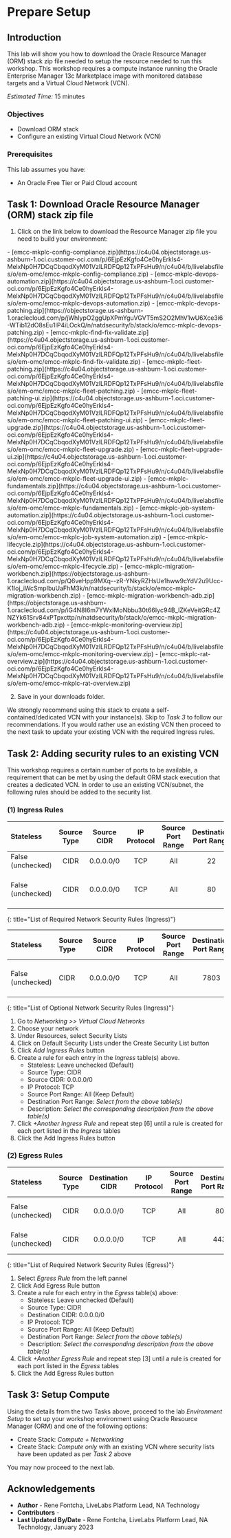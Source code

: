 # Prepare Setup

## Introduction
This lab will show you how to download the Oracle Resource Manager (ORM) stack zip file needed to setup the resource needed to run this workshop. This workshop requires a compute instance running the Oracle Enterprise Manager 13c Marketplace image with monitored database targets and a Virtual Cloud Network (VCN).

*Estimated Time:* 15 minutes

### Objectives
-   Download ORM stack
-   Configure an existing Virtual Cloud Network (VCN)

### Prerequisites
This lab assumes you have:
- An Oracle Free Tier or Paid Cloud account

## Task 1: Download Oracle Resource Manager (ORM) stack zip file
1.  Click on the link below to download the Resource Manager zip file you need to build your environment:

<if type="config-compliance">
    - [emcc-mkplc-config-compliance.zip](https://c4u04.objectstorage.us-ashburn-1.oci.customer-oci.com/p/6EjpEzKgfo4Ce0hyErkls4-MelxNp0H7DCqCbqodXyM01VzlLRDFQp12TxPFsHu9/n/c4u04/b/livelabsfiles/o/em-omc/emcc-mkplc-config-compliance.zip)
</if>
<if type="devops-automation">
    - [emcc-mkplc-devops-automation.zip](https://c4u04.objectstorage.us-ashburn-1.oci.customer-oci.com/p/6EjpEzKgfo4Ce0hyErkls4-MelxNp0H7DCqCbqodXyM01VzlLRDFQp12TxPFsHu9/n/c4u04/b/livelabsfiles/o/em-omc/emcc-mkplc-devops-automation.zip)
</if>
<if type="devops-patching">
    - [emcc-mkplc-devops-patching.zip](https://objectstorage.us-ashburn-1.oraclecloud.com/p/jWhIypO2ggUpXPmYguVGVT5mS2O2MhV1wU6Xce3i6-WTib12dO8sEu1IP4iLOckQ/n/natdsecurity/b/stack/o/emcc-mkplc-devops-patching.zip)
</if>
<if type="find-fix-validate">
    - [emcc-mkplc-find-fix-validate.zip](https://c4u04.objectstorage.us-ashburn-1.oci.customer-oci.com/p/6EjpEzKgfo4Ce0hyErkls4-MelxNp0H7DCqCbqodXyM01VzlLRDFQp12TxPFsHu9/n/c4u04/b/livelabsfiles/o/em-omc/emcc-mkplc-find-fix-validate.zip)
</if>
<if type="fleet-patching">
    - [emcc-mkplc-fleet-patching.zip](https://c4u04.objectstorage.us-ashburn-1.oci.customer-oci.com/p/6EjpEzKgfo4Ce0hyErkls4-MelxNp0H7DCqCbqodXyM01VzlLRDFQp12TxPFsHu9/n/c4u04/b/livelabsfiles/o/em-omc/emcc-mkplc-fleet-patching.zip)
</if>
<if type="fleet-patching-ui">
    - [emcc-mkplc-fleet-patching-ui.zip](https://c4u04.objectstorage.us-ashburn-1.oci.customer-oci.com/p/6EjpEzKgfo4Ce0hyErkls4-MelxNp0H7DCqCbqodXyM01VzlLRDFQp12TxPFsHu9/n/c4u04/b/livelabsfiles/o/em-omc/emcc-mkplc-fleet-patching-ui.zip)
</if>
<if type="fleet-upgrade">
    - [emcc-mkplc-fleet-upgrade.zip](https://c4u04.objectstorage.us-ashburn-1.oci.customer-oci.com/p/6EjpEzKgfo4Ce0hyErkls4-MelxNp0H7DCqCbqodXyM01VzlLRDFQp12TxPFsHu9/n/c4u04/b/livelabsfiles/o/em-omc/emcc-mkplc-fleet-upgrade.zip)
</if>
<if type="fleet-upgrade-ui">
    - [emcc-mkplc-fleet-upgrade-ui.zip](https://c4u04.objectstorage.us-ashburn-1.oci.customer-oci.com/p/6EjpEzKgfo4Ce0hyErkls4-MelxNp0H7DCqCbqodXyM01VzlLRDFQp12TxPFsHu9/n/c4u04/b/livelabsfiles/o/em-omc/emcc-mkplc-fleet-upgrade-ui.zip)
</if>
<if type="fundamentals">
    - [emcc-mkplc-fundamentals.zip](https://c4u04.objectstorage.us-ashburn-1.oci.customer-oci.com/p/6EjpEzKgfo4Ce0hyErkls4-MelxNp0H7DCqCbqodXyM01VzlLRDFQp12TxPFsHu9/n/c4u04/b/livelabsfiles/o/em-omc/emcc-mkplc-fundamentals.zip)
</if>
<if type="job-system-automation">
    - [emcc-mkplc-job-system-automation.zip](https://c4u04.objectstorage.us-ashburn-1.oci.customer-oci.com/p/6EjpEzKgfo4Ce0hyErkls4-MelxNp0H7DCqCbqodXyM01VzlLRDFQp12TxPFsHu9/n/c4u04/b/livelabsfiles/o/em-omc/emcc-mkplc-job-system-automation.zip)
</if>
<if type="lifecycle">
    - [emcc-mkplc-lifecycle.zip](https://c4u04.objectstorage.us-ashburn-1.oci.customer-oci.com/p/6EjpEzKgfo4Ce0hyErkls4-MelxNp0H7DCqCbqodXyM01VzlLRDFQp12TxPFsHu9/n/c4u04/b/livelabsfiles/o/em-omc/emcc-mkplc-lifecycle.zip)
</if>
<if type="migration-workbench">
    - [emcc-mkplc-migration-workbench.zip](https://objectstorage.us-ashburn-1.oraclecloud.com/p/Q6veHpp9MXq--zR-YNkyRZHsUe1hww9cYdV2u9Ucc-K1loj_iWcSmpIbuUaFhM3k/n/natdsecurity/b/stack/o/emcc-mkplc-migration-workbench.zip)
</if>
<if type="migration-workbench-adb">
    - [emcc-mkplc-migration-workbench-adb.zip](https://objectstorage.us-ashburn-1.oraclecloud.com/p/iG4N8I6m7YWxlMoNbbu30t66Iyc94B_lZKeVeitGRc4ZNZYk61Srv84xPTpxcttp/n/natdsecurity/b/stack/o/emcc-mkplc-migration-workbench-adb.zip)
</if>
<if type="monitoring-overview">
    - [emcc-mkplc-monitoring-overview.zip](https://c4u04.objectstorage.us-ashburn-1.oci.customer-oci.com/p/6EjpEzKgfo4Ce0hyErkls4-MelxNp0H7DCqCbqodXyM01VzlLRDFQp12TxPFsHu9/n/c4u04/b/livelabsfiles/o/em-omc/emcc-mkplc-monitoring-overview.zip)
</if>
<if type="rat-overview">
    - [emcc-mkplc-rat-overview.zip](https://c4u04.objectstorage.us-ashburn-1.oci.customer-oci.com/p/6EjpEzKgfo4Ce0hyErkls4-MelxNp0H7DCqCbqodXyM01VzlLRDFQp12TxPFsHu9/n/c4u04/b/livelabsfiles/o/em-omc/emcc-mkplc-rat-overview.zip)
</if>

2.  Save in your downloads folder.

We strongly recommend using this stack to create a self-contained/dedicated VCN with your instance(s). Skip to *Task 3* to follow our recommendations. If you would rather use an existing VCN then proceed to the next task to update your existing VCN with the required Ingress rules.

## Task 2: Adding security rules to an existing VCN

This workshop requires a certain number of ports to be available, a requirement that can be met by using the default ORM stack execution that creates a dedicated VCN. In order to use an existing VCN/subnet, the following rules should be added to the security list.

### **(1) Ingress Rules**

|Stateless          |Source Type	|Source CIDR	|IP Protocol	|Source Port Range	|Destination Port Range	|Description                |
| :-----------      |  :--------:   |  :--------:   | :----------:  | :------------:    | :-----------------:   | :------------------------ |
|False (unchecked)  |CIDR           |0.0.0.0/0      |TCP            |All                |22                     |SSH                        |
|False (unchecked)  |CIDR           |0.0.0.0/0      |TCP            |All                |80                     |Remote Desktop using noVNC |
{: title="List of Required Network Security Rules (Ingress)"}

<!-- **Notes**: This next table is for reference and should be adapted for the workshop. If optional rules are needed as shown in the example below, then uncomment it and add those optional rules. The first entry is just for illustration and may not fit your workshop -->

|Stateless          |Source Type	|Source CIDR	|IP Protocol	|Source Port Range	|Destination Port Range	|Description                            |
| :-----------      |:-----------   |  :--------:   | :----------:  | :------------:    | :-----------------:   | :------------------------             |
|False (unchecked)  |CIDR           |0.0.0.0/0      |TCP            |All                |7803                   |e.g. Remote access for web EM Console  |
{: title="List of Optional Network Security Rules (Ingress)"}

1.  Go to *Networking >> Virtual Cloud Networks*
2.  Choose your network
3.  Under Resources, select Security Lists
4.  Click on Default Security Lists under the Create Security List button
5.  Click *Add Ingress Rules* button
6.  Create a rule for each entry in the *Ingress* table(s) above.  
    - Stateless: Leave unchecked (Default)
    - Source Type: CIDR
    - Source CIDR: 0.0.0.0/0
    - IP Protocol: TCP
    - Source Port Range: All (Keep Default)
    - Destination Port Range: *Select from the above table(s)*
    - Description: *Select the corresponding description from the above table(s)*
7. Click *+Another Ingress Rule* and repeat step [6] until a rule is created for each port listed in the *Ingress* tables
8.  Click the Add Ingress Rules button

### **(2) Egress Rules**

|Stateless          |Source Type	|Destination CIDR	|IP Protocol	|Source Port Range	|Destination Port Range	|Description                |
| :-----------      |  :--------:   |  :--------:       | :----------:  | :------------:    | :-----------------:   | :------------------------ |
|False (unchecked)  |CIDR           |0.0.0.0/0          |TCP            |All                |80                     |Outbound HTTP access       |
|False (unchecked)  |CIDR           |0.0.0.0/0          |TCP            |All                |443                    |Outbound HTTPS access      |
{: title="List of Required Network Security Rules (Egress)"}

<!-- **Notes**: This next table is for reference and should be adapted for the workshop. If optional rules are needed as shown in the example below, then uncomment it and add those optional rules. The first entry is just for illustration and may not fit your workshop -->

<!--
|Stateless          |Source Type	|Destination CIDR	|IP Protocol	|Source Port Range	|Destination Port Range	|Description                                        |
| :-----------      | :-----------  |  :--------:       | :----------:  | :------------:    | :-----------------:   | :------------------------                         |
|False (unchecked)  |CIDR           |0.0.0.0/0          |TCP            |All                |1521                   |e.g. Remote oracle DB Listener anywhere            |
|False (unchecked)  |CIDR           |130.129.10.45/32   |TCP            |All                |1525                   |e.g. Remote oracle DB Listener at IP 130.129.10.45 |
{: title="List of Optional Network Security Rules (Egress)"}
-->

1.  Select *Egress Rule* from the left pannel
2.  Click Add Egress Rule button
3.  Create a rule for each entry in the *Egress* table(s) above:  
    - Stateless: Leave unchecked (Default)
    - Source Type: CIDR
    - Destination CIDR: 0.0.0.0/0
    - IP Protocol: TCP
    - Source Port Range: All (Keep Default)
    - Destination Port Range: *Select from the above table(s)*
    - Description: *Select the corresponding description from the above table(s)*
4. Click *+Another Egress Rule* and repeat step [3] until a rule is created for each port listed in the *Egress* tables
5.  Click the Add Egress Rules button

## Task 3: Setup Compute   
Using the details from the two Tasks above, proceed to the lab *Environment Setup* to set up your workshop environment using Oracle Resource Manager (ORM) and one of the following options:
-  Create Stack:  *Compute + Networking*
-  Create Stack:  *Compute only* with an existing VCN where security lists have been updated as per *Task 2* above

You may now proceed to the next lab.

## Acknowledgements
* **Author** - Rene Fontcha, LiveLabs Platform Lead, NA Technology
* **Contributors** - 
* **Last Updated By/Date** - Rene Fontcha, LiveLabs Platform Lead, NA Technology, January 2023